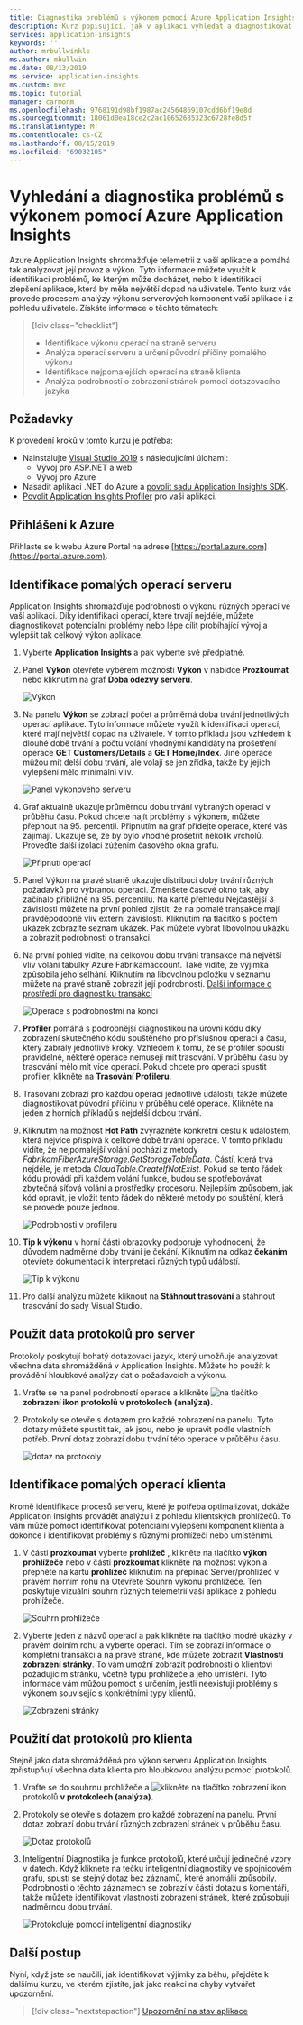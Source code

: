 ```yaml
---
title: Diagnostika problémů s výkonem pomocí Azure Application Insights | Dokumentace Microsoftu
description: Kurz popisující, jak v aplikaci vyhledat a diagnostikovat problémy s výkonem pomocí Azure Application Insights.
services: application-insights
keywords: ''
author: mrbullwinkle
ms.author: mbullwin
ms.date: 08/13/2019
ms.service: application-insights
ms.custom: mvc
ms.topic: tutorial
manager: carmonm
ms.openlocfilehash: 9768191d98bf1987ac24564869107cdd6bf19e8d
ms.sourcegitcommit: 18061d0ea18ce2c2ac10652685323c6728fe8d5f
ms.translationtype: MT
ms.contentlocale: cs-CZ
ms.lasthandoff: 08/15/2019
ms.locfileid: "69032105"
---
```

# <a name="find-and-diagnose-performance-issues-with-azure-application-insights"></a>Vyhledání a diagnostika problémů s výkonem pomocí Azure Application Insights

Azure Application Insights shromažďuje telemetrii z vaší aplikace a pomáhá tak analyzovat její provoz a výkon.  Tyto informace můžete využít k identifikaci problémů, ke kterým může docházet, nebo k identifikaci zlepšení aplikace, která by měla největší dopad na uživatele.  Tento kurz vás provede procesem analýzy výkonu serverových komponent vaší aplikace i z pohledu uživatele.  Získáte informace o těchto tématech:

> [!div class="checklist"]
> * Identifikace výkonu operací na straně serveru
> * Analýza operací serveru a určení původní příčiny pomalého výkonu
> * Identifikace nejpomalejších operací na straně klienta
> * Analýza podrobností o zobrazení stránek pomocí dotazovacího jazyka


## <a name="prerequisites"></a>Požadavky

K provedení kroků v tomto kurzu je potřeba:

- Nainstalujte [Visual Studio 2019](https://www.visualstudio.com/downloads/) s následujícími úlohami:
    - Vývoj pro ASP.NET a web
    - Vývoj pro Azure
- Nasadit aplikaci .NET do Azure a [povolit sadu Application Insights SDK](../../azure-monitor/app/asp-net.md).
- [Povolit Application Insights Profiler](../../azure-monitor/app/profiler.md#installation) pro vaši aplikaci.

## <a name="log-in-to-azure"></a>Přihlášení k Azure
Přihlaste se k webu Azure Portal na adrese [https://portal.azure.com](https://portal.azure.com).

## <a name="identify-slow-server-operations"></a>Identifikace pomalých operací serveru
Application Insights shromažďuje podrobnosti o výkonu různých operací ve vaší aplikaci. Díky identifikaci operací, které trvají nejdéle, můžete diagnostikovat potenciální problémy nebo lépe cílit probíhající vývoj a vylepšit tak celkový výkon aplikace.

1. Vyberte **Application Insights** a pak vyberte své předplatné.  
1. Panel **Výkon** otevřete výběrem možnosti **Výkon** v nabídce **Prozkoumat** nebo kliknutím na graf **Doba odezvy serveru**.

    ![Výkon](media/tutorial-performance/1-overview.png)

2. Na panelu **Výkon** se zobrazí počet a průměrná doba trvání jednotlivých operací aplikace.  Tyto informace můžete využít k identifikaci operací, které mají největší dopad na uživatele. V tomto příkladu jsou vzhledem k dlouhé době trvání a počtu volání vhodnými kandidáty na prošetření operace **GET Customers/Details** a **GET Home/Index**.  Jiné operace můžou mít delší dobu trvání, ale volají se jen zřídka, takže by jejich vylepšení mělo minimální vliv.  

    ![Panel výkonového serveru](media/tutorial-performance/2-server-operations.png)

3. Graf aktuálně ukazuje průměrnou dobu trvání vybraných operací v průběhu času. Pokud chcete najít problémy s výkonem, můžete přepnout na 95. percentil. Připnutím na graf přidejte operace, které vás zajímají.  Ukazuje se, že by bylo vhodné prošetřit několik vrcholů.  Proveďte další izolaci zúžením časového okna grafu.

    ![Připnutí operací](media/tutorial-performance/3-server-operations-95th.png)

4.  Panel Výkon na pravé straně ukazuje distribuci doby trvání různých požadavků pro vybranou operaci.  Zmenšete časové okno tak, aby začínalo přibližně na 95. percentilu. Na kartě přehledu Nejčastější 3 závislosti můžete na první pohled zjistit, že na pomalé transakce mají pravděpodobně vliv externí závislosti.  Kliknutím na tlačítko s počtem ukázek zobrazíte seznam ukázek. Pak můžete vybrat libovolnou ukázku a zobrazit podrobnosti o transakci.

5.  Na první pohled vidíte, na celkovou dobu trvání transakce má největší vliv volání tabulky Azure Fabrikamaccount. Také vidíte, že výjimka způsobila jeho selhání. Kliknutím na libovolnou položku v seznamu můžete na pravé straně zobrazit její podrobnosti. [Další informace o prostředí pro diagnostiku transakcí](../../azure-monitor/app/transaction-diagnostics.md)

    ![Operace s podrobnostmi na konci](media/tutorial-performance/4-end-to-end.png)
    

6.  **Profiler** pomáhá s podrobnější diagnostikou na úrovni kódu díky zobrazení skutečného kódu spuštěného pro příslušnou operaci a času, který zabraly jednotlivé kroky. Vzhledem k tomu, že se profiler spouští pravidelně, některé operace nemusejí mít trasování.  V průběhu času by trasování mělo mít více operací.  Pokud chcete pro operaci spustit profiler, klikněte na **Trasování Profileru**.
5.  Trasování zobrazí pro každou operaci jednotlivé události, takže můžete diagnostikovat původní příčinu v průběhu celé operace.  Klikněte na jeden z horních příkladů s nejdelší dobou trvání.
6.  Kliknutím na možnost **Hot Path** zvýrazněte konkrétní cestu k událostem, která nejvíce přispívá k celkové době trvání operace.  V tomto příkladu vidíte, že nejpomalejší volání pochází z metody *FabrikamFiberAzureStorage.GetStorageTableData*. Částí, která trvá nejdéle, je metoda *CloudTable.CreateIfNotExist*. Pokud se tento řádek kódu provádí při každém volání funkce, budou se spotřebovávat zbytečná síťová volání a prostředky procesoru. Nejlepším způsobem, jak kód opravit, je vložit tento řádek do některé metody po spuštění, která se provede pouze jednou.

    ![Podrobnosti v profileru](media/tutorial-performance/5-hot-path.png)

7.  **Tip k výkonu** v horní části obrazovky podporuje vyhodnocení, že důvodem nadměrné doby trvání je čekání.  Kliknutím na odkaz **čekáním** otevřete dokumentaci k interpretaci různých typů událostí.

    ![Tip k výkonu](media/tutorial-performance/6-perf-tip.png)

8.  Pro další analýzu můžete kliknout na **Stáhnout trasování** a stáhnout trasování do sady Visual Studio.

## <a name="use-logs-data-for-server"></a>Použít data protokolů pro server
 Protokoly poskytují bohatý dotazovací jazyk, který umožňuje analyzovat všechna data shromážděná v Application Insights. Můžete ho použít k provádění hloubkové analýzy dat o požadavcích a výkonu.

1. Vraťte se na panel podrobností operace a klikněte ![na tlačítko](media/tutorial-performance/app-viewinlogs-icon.png)**zobrazení ikon protokolů v protokolech (analýza).**

2. Protokoly se otevře s dotazem pro každé zobrazení na panelu.  Tyto dotazy můžete spustit tak, jak jsou, nebo je upravit podle vlastních potřeb.  První dotaz zobrazí dobu trvání této operace v průběhu času.

    ![dotaz na protokoly](media/tutorial-performance/7-request-time-logs.png)


## <a name="identify-slow-client-operations"></a>Identifikace pomalých operací klienta
Kromě identifikace procesů serveru, které je potřeba optimalizovat, dokáže Application Insights provádět analýzu i z pohledu klientských prohlížečů.  To vám může pomoct identifikovat potenciální vylepšení komponent klienta a dokonce i identifikovat problémy s různými prohlížeči nebo umístěními.

1. V části **prozkoumat** vyberte **prohlížeč** , klikněte na tlačítko **výkon prohlížeče** nebo v části **prozkoumat** klikněte na možnost výkon a přepněte na kartu **prohlížeč** kliknutím na přepínač Server/prohlížeč v pravém horním rohu na Otevřete Souhrn výkonu prohlížeče. Ten poskytuje vizuální souhrn různých telemetrií vaší aplikace z pohledu prohlížeče.

    ![Souhrn prohlížeče](media/tutorial-performance/8-browser.png)

2. Vyberte jeden z názvů operací a pak klikněte na tlačítko modré ukázky v pravém dolním rohu a vyberte operaci. Tím se zobrazí informace o kompletní transakci a na pravé straně, kde můžete zobrazit **Vlastnosti zobrazení stránky**. To vám umožní zobrazit podrobnosti o klientovi požadujícím stránku, včetně typu prohlížeče a jeho umístění. Tyto informace vám můžou pomoct s určením, jestli neexistují problémy s výkonem souvisejíc s konkrétními typy klientů.

    ![Zobrazení stránky](media/tutorial-performance/9-page-view-properties.png)

## <a name="use-logs-data-for-client"></a>Použití dat protokolů pro klienta
Stejně jako data shromážděná pro výkon serveru Application Insights zpřístupňují všechna data klienta pro hloubkovou analýzu pomocí protokolů.

1. Vraťte se do souhrnu prohlížeče a ![klikněte na](media/tutorial-performance/app-viewinlogs-icon.png) tlačítko zobrazení ikon protokolů **v protokolech (analýza).**

2. Protokoly se otevře s dotazem pro každé zobrazení na panelu. První dotaz zobrazí dobu trvání různých zobrazení stránek v průběhu času.

    ![Dotaz protokolů](media/tutorial-performance/10-page-view-logs.png)

3.  Inteligentní Diagnostika je funkce protokolů, které určují jedinečné vzory v datech. Když kliknete na tečku inteligentní diagnostiky ve spojnicovém grafu, spustí se stejný dotaz bez záznamů, které anomálii způsobily. Podrobnosti o těchto záznamech se zobrazí v části dotazu s komentáři, takže můžete identifikovat vlastnosti zobrazení stránek, které způsobují nadměrnou dobu trvání.

    ![Protokoluje pomocí inteligentní diagnostiky](media/tutorial-performance/11-page-view-logs-dsmart.png)


## <a name="next-steps"></a>Další postup
Nyní, když jste se naučili, jak identifikovat výjimky za běhu, přejděte k dalšímu kurzu, ve kterém zjistíte, jak jako reakci na chyby vytvářet upozornění.

> [!div class="nextstepaction"]
> [Upozornění na stav aplikace](../../azure-monitor/learn/tutorial-alert.md)
